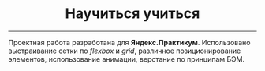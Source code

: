 <h1 align="center">Научиться учиться</h1>

------

Проектная работа разработана для **Яндекс.Практикум**. Использовано выстраивание сетки по _flexbox_ и _grid_, различное позиционирование элементов, использование анимации, верстание по принципам БЭМ.